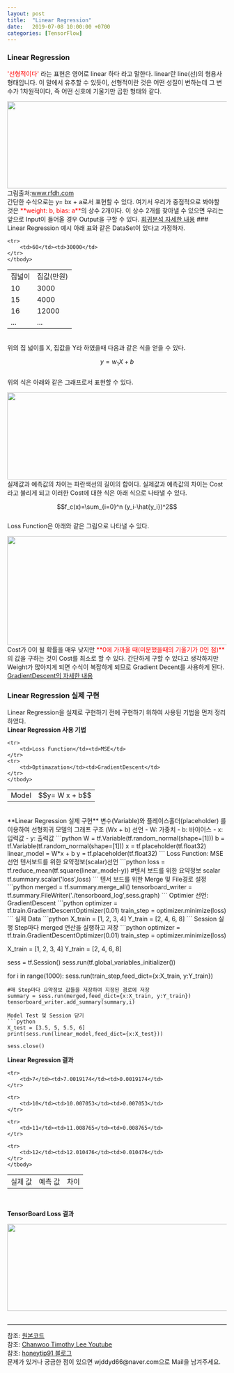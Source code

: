 ```yaml
---
layout: post
title:  "Linear Regression"
date:   2019-07-08 10:00:00 +0700
categories: [TensorFlow]
---
```


### Linear Regression
<script type="text/javascript" src="https://cdn.mathjax.org/mathjax/latest/MathJax.js?config=TeX-AMS_HTML"></script>

<span style ="color: red">'선형적이다' </span>라는 표현은 영어로 linear 하다 라고 말한다. linear란 line(선)의 형용사 형태입니다. 이 말에서 유추할 수 있듯이, 선형적이란 것은 어떤 성질이 변하는데 그 변수가 1차원적이다, 즉 어떤 신호에 기울기만 곱한 형태와 같다.  
<div><img src="http://www.rfdh.com/bas_rf/begin/images/linear1.gif" height="200" width="600" /></div>
그림출처:<a href="http://www.rfdh.com/bas_rf/begin/linear.htm">www.rfdh.com </a><br>
간단한 수식으로는 y= bx + a로서 표현할 수 있다.  
여기서 우리가 중점적으로 봐야할 것은 <span style ="color: red">**weight: b, bias: a**</span>의 상수 2개이다.  
이 상수 2개를 찾아낼 수 있으면 우리는 앞으로 Input이 들어올 경우 Output을 구할 수 있다.  
<a href="https://wjddyd66.github.io/r/2019/06/17/Regression.html">회귀분석 자세한 내용</a>
### Linear Regression 예시
아래 표와 같은 DataSet이 있다고 가정하자.  
<link rel = "stylesheet" href ="/static/css/bootstrap.min.css">

<table class="table">
	<tbody>
	<tr>
		<td>집넓이</td><td>집값(만원)</td>
	</tr>
	<tr>
		<td>10</td><td>3000</td>
	</tr>
		<tr>
		<td>15</td><td>4000</td>
	</tr>
		<tr>
		<td>16</td><td>12000</td>
	</tr>
			<tr>
		<td>...</td><td>...</td>
	</tr>

	<tr>
		<td>60</td><td>30000</td>
	</tr>
	</tbody>
</table>
<br>
위의 집 넓이를 X, 집값을 Y라 하였을때 다음과 같은 식을 얻을 수 있다.  

$$y= w_1 X + b$$  
위의 식은 아래와 같은 그래프로서 표현할 수 있다.  

<div><img src="https://raw.githubusercontent.com/wjddyd66/wjddyd66.github.io/master/static/img/AI/1.png" height="200" width="600" /></div>
실제값과 예측값의 차이는 파란색선의 길이의 합이다.  
실제값과 예측값의 차이는 Cost라고 불리게 되고 이러한 Cost에 대한 식은 아래 식으로 나타낼 수 있다.  

$$f_c(x)=\sum_{i=0}^n  (y_i-\hat{y_i})^2$$  
Loss Function은 아래와 같은 그림으로 나타낼 수 있다.  
<div><img src="https://raw.githubusercontent.com/wjddyd66/wjddyd66.github.io/master/static/img/AI/2.PNG" height="250" width="600" /></div>
Cost가 0이 될 확률을 매우 낮지만 <span style ="color: red">**0에 가까울 때(미분했을때의 기울기가 0인 점)**</span>의 값을 구하는 것이 Cost를 최소로 할 수 있다.  
간단하게 구할 수 있다고 생각하지만 Weight가 많아지게 되면 수식이 복잡하게 되므로 Gradient Decent를 사용하게 된다.   
<a href="https://wjddyd66.github.io/dl/2019/07/26/NeuralNetwork-(3)-Optimazation.html">GradientDescent의 자세한 내용</a><br>

### Linear Regression 실제 구현
Linear Regression을 실제로 구현하기 전에 구현하기 위하여 사용된 기법을 먼저 정리하였다.  
**Linear Regression 사용 기법**  
<table class="table">
	<tbody>
	<tr>
		<td>Model</td><td>$$y= W x + b$$</td>
	</tr>
	
	<tr>
		<td>Loss Function</td><td>MSE</td>
	</tr>
	<tr>
		<td>Optimazation</td><td>GradientDescent</td>
	</tr>
	</tbody>
</table>
<br>
**Linear Regression 실제 구현**  
변수(Variable)와 플레이스홀더(placeholder) 를 이용하여
선형회귀 모델의 그래프 구조 (Wx + b) 선언
- W: 가중치
- b: 바이어스
- x: 입력값
- y: 출력값
```python
W = tf.Variable(tf.random_normal(shape=[1]))
b = tf.Variable(tf.random_normal(shape=[1]))
x = tf.placeholder(tf.float32)
linear_model = W*x + b
y = tf.placeholder(tf.float32)
```
Loss Function: MSE 선언  
텐서보드를 위한 요약정보(scalar)선언
```python
loss = tf.reduce_mean(tf.square(linear_model-y))
#텐서 보드를 위한 요약정보 scalar
tf.summary.scalar('loss',loss)
```
텐서 보드를 위한 Merge 및 File경로 설정
```python
merged = tf.summary.merge_all()
tensorboard_writer = tf.summary.FileWriter('./tensorboard_log',sess.graph)
```
Optimier 선언: GradientDescent
```python
optimizer = tf.train.GradientDescentOptimizer(0.01)
train_step = optimizer.minimize(loss)
```
실제 Data
```python
X_train = [1, 2, 3, 4]
Y_train = [2, 4, 6, 8]
```
Session 실행  
Step마다 merged 연산을 실행하고 저장  
```python
optimizer = tf.train.GradientDescentOptimizer(0.01)
train_step = optimizer.minimize(loss)

X_train = [1, 2, 3, 4]
Y_train = [2, 4, 6, 8]

sess = tf.Session()
sess.run(tf.global_variables_initializer())

for i in range(1000):
    sess.run(train_step,feed_dict={x:X_train, y:Y_train})
    
    #매 Step마다 요약정보 값들을 저장하여 지정된 경로에 저장
    summary = sess.run(merged,feed_dict={x:X_train, y:Y_train})
    tensorboard_writer.add_summary(summary,i)
```
Model Test 및 Session 닫기
```python
X_test = [3.5, 5, 5.5, 6]
print(sess.run(linear_model,feed_dict={x:X_test}))

sess.close()
```
**Linear Regression 결과**  
<table class="table">
	<tbody>
	<tr>
		<td>실제 값</td><td>예측 값</td><td>차이</td>
	</tr>
	
	<tr>
		<td>7</td><td>7.0019174</td><td>0.0019174</td>
	</tr>
	
	<tr>
		<td>10</td><td>10.007053</td><td>0.007053</td>
	</tr>
	
	<tr>
		<td>11</td><td>11.008765</td><td>0.008765</td>
	</tr>
	
	<tr>
		<td>12</td><td>12.010476</td><td>0.010476</td>
	</tr>
	</tbody>
</table>
<br>

**TensorBoard Loss 결과**  
<div><img src="https://raw.githubusercontent.com/wjddyd66/wjddyd66.github.io/master/static/img/AI/76.svg" height="200" width="600" /></div>
<br>


<hr>
참조: <a href="https://github.com/wjddyd66/Tensorflow/blob/master/LinearRegression.ipynb">원본코드</a> <br>
참조: <a href="https://www.youtube.com/watch?v=GmtqOlPYB84&list=PL1H8jIvbSo1q6PIzsWQeCLinUj_oPkLjc&index=21">Chanwoo Timothy Lee Youtube</a> <br>
참조: <a href="https://honeytip91.tistory.com/106">honeytip91 블로그</a> <br>
문제가 있거나 궁금한 점이 있으면 wjddyd66@naver.com으로  Mail을 남겨주세요.